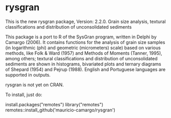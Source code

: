 # rysgran
This is the new rysgran package, Version: 2.2.0.
Grain size analysis, textural classifications and distribution of unconsolidated sediments

This package is a port to R of the SysGran program, written in Delphi by Camargo (2006). It contains functions for the analysis of grain size samples (in logarithmic (phi) and geometric (micrometers) scale) based on various methods, like Folk & Ward (1957) and Methods of Moments (Tanner, 1995), among others; textural classifications and distribution of unconsolidated sediments are shown in histograms, bivariated plots and ternary diagrams of Shepard (1954) and Pejrup (1988). English and Portuguese languages are supported in outputs.

rysgran is not yet on CRAN.

To install, just do:

install.packages("remotes")
library("remotes")
remotes::install_github('mauricio-camargo/rysgran')
